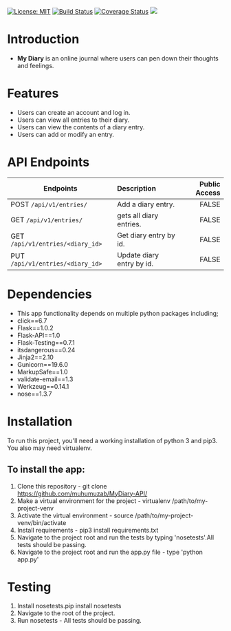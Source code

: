 [![License: MIT](https://img.shields.io/badge/License-MIT-yellow.svg)](https://opensource.org/licenses/MIT) [![Build Status](https://travis-ci.org/muhumuzab/MyDiary-API.svg?branch=develop)](https://travis-ci.org/muhumuzab/MyDiary-API) [![Coverage Status](https://coveralls.io/repos/github/muhumuzab/MyDiary-API/badge.svg?branch=develop)](https://coveralls.io/github/muhumuzab/MyDiary-API?branch=develop) <a href="https://codeclimate.com/github/codeclimate/codeclimate/maintainability"><img src="https://api.codeclimate.com/v1/badges/a99a88d28ad37a79dbf6/maintainability" /></a>

# Introduction

* **My Diary** is an online journal where users can pen down their thoughts and feelings.  

# Features

* Users can create an account and log in. 
* Users can view all entries to their diary. 
* Users can view the contents of a diary entry. 
* Users can add or modify an entry. 
  
# API Endpoints

|  Endpoints | Description  | Public Access |
| --- | :--- | ---: |
| POST  `/api/v1/entries/`  | Add a diary entry.| FALSE
| GET  `/api/v1/entries/`   | gets all diary entries.| FALSE
| GET  `/api/v1/entries/<diary_id>`  | Get diary entry by id. | FALSE
| PUT  `/api/v1/entries/<diary_id>`  | Update diary entry by id. | FALSE


# Dependencies

* This app functionality depends on multiple python packages including;
* click==6.7
* Flask==1.0.2
* Flask-API==1.0
* Flask-Testing==0.7.1
* itsdangerous==0.24
* Jinja2==2.10
* Gunicorn==19.6.0
* MarkupSafe==1.0
* validate-email==1.3
* Werkzeug==0.14.1
* nose==1.3.7

# Installation
To run this project, you'll need a working installation of python 3 and pip3. You also may need virtualenv.

## To install the app:
1. Clone this repository - git clone https://github.com/muhumuzab/MyDiary-API/
2. Make a virtual environment for the project - virtualenv /path/to/my-project-venv
3. Activate the virtual environment - source /path/to/my-project-venv/bin/activate
4. Install requirements - pip3 install requirements.txt
5. Navigate to the project root and run the tests by typing 'nosetests'.All tests should be passing.
6. Navigate to the project root and run the app.py file - type 'python app.py'



# Testing

1. Install nosetests.pip install nosetests
2. Navigate to the root of the project.
3. Run nosetests - All tests should be passing.

